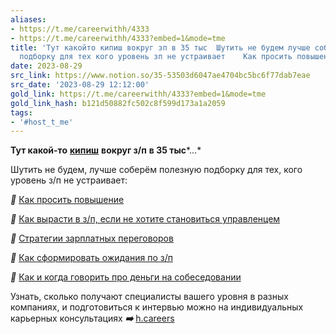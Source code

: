 ```yaml
---
aliases:
- https://t.me/careerwithh/4333
- https://t.me/careerwithh/4333?embed=1&mode=tme
title: 'Тут какойто кипиш вокруг зп в 35 тыс  Шутить не будем лучше соберём полезную
  подборку для тех кого уровень зп не устраивает    Как просить повышение  '
date: 2023-08-29
src_link: https://www.notion.so/35-53503d6047ae4704bc5bc6f77dab7eae
src_date: '2023-08-29 12:12:00'
gold_link: https://t.me/careerwithh/4333?embed=1&mode=tme
gold_link_hash: b121d50882fc502c8f599d173a1a2059
tags:
- '#host_t_me'
---
```


**Тут какой-то** [**кипиш**](https://t.me/trendsetter/6031) **вокруг з/п** **в 35 тыс***…*  
  
Шутить не будем, лучше соберём полезную подборку для тех, кого уровень з/п не устраивает:   
  
***🔵*** [Как просить повышение](https://t.me/careerwithh/2613)   
  
***🔵*** [Как вырасти в з/п, если не хотите становиться управленцем](https://t.me/careerwithh/3643)  
  
***🔵*** [Стратегии зарплатных переговоров](https://t.me/careerwithh/3259)  
  
***🔵*** [Как сформировать ожидания по з/п](https://t.me/careerwithh/1357)  
  
***🔵*** [Как и когда говорить про деньги на собеседовании](https://t.me/careerwithh/1908)  
  
Узнать, сколько получают специалисты вашего уровня в разных компаниях, и подготовиться к интервью можно на индивидуальных карьерных консультациях ***➡️*** [h.careers](https://h.careers/?utm_source=tg_h&utm_medium=profile)